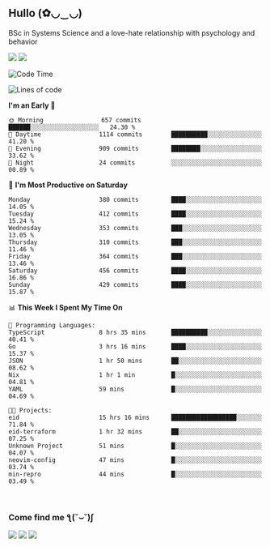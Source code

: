 <h2>Hullo (✿◡‿◡)</h2>

BSc in Systems Science and a love-hate relationship with psychology and behavior

<img src="https://github-readme-activity-graph.vercel.app/graph?username=hedonicadapter&theme=high-contrast"/>
<img src="https://github-readme-stats-git-masterrstaa-rickstaa.vercel.app/api?username=hedonicadapter&theme=highcontrast"/>

<!--START_SECTION:waka-->
![Code Time](http://img.shields.io/badge/Code%20Time-1%2C825%20hrs%2010%20mins-blue)

![Lines of code](https://img.shields.io/badge/From%20Hello%20World%20I%27ve%20Written-6.5%20million%20lines%20of%20code-blue)

**I'm an Early 🐤** 

```text
🌞 Morning                657 commits         ██████░░░░░░░░░░░░░░░░░░░   24.30 % 
🌆 Daytime                1114 commits        ██████████░░░░░░░░░░░░░░░   41.20 % 
🌃 Evening                909 commits         ████████░░░░░░░░░░░░░░░░░   33.62 % 
🌙 Night                  24 commits          ░░░░░░░░░░░░░░░░░░░░░░░░░   00.89 % 
```
📅 **I'm Most Productive on Saturday** 

```text
Monday                   380 commits         ████░░░░░░░░░░░░░░░░░░░░░   14.05 % 
Tuesday                  412 commits         ████░░░░░░░░░░░░░░░░░░░░░   15.24 % 
Wednesday                353 commits         ███░░░░░░░░░░░░░░░░░░░░░░   13.05 % 
Thursday                 310 commits         ███░░░░░░░░░░░░░░░░░░░░░░   11.46 % 
Friday                   364 commits         ███░░░░░░░░░░░░░░░░░░░░░░   13.46 % 
Saturday                 456 commits         ████░░░░░░░░░░░░░░░░░░░░░   16.86 % 
Sunday                   429 commits         ████░░░░░░░░░░░░░░░░░░░░░   15.87 % 
```


📊 **This Week I Spent My Time On** 

```text
💬 Programming Languages: 
TypeScript               8 hrs 35 mins       ██████████░░░░░░░░░░░░░░░   40.41 % 
Go                       3 hrs 16 mins       ████░░░░░░░░░░░░░░░░░░░░░   15.37 % 
JSON                     1 hr 50 mins        ██░░░░░░░░░░░░░░░░░░░░░░░   08.62 % 
Nix                      1 hr 1 min          █░░░░░░░░░░░░░░░░░░░░░░░░   04.81 % 
YAML                     59 mins             █░░░░░░░░░░░░░░░░░░░░░░░░   04.69 % 

🐱‍💻 Projects: 
eid                      15 hrs 16 mins      ██████████████████░░░░░░░   71.84 % 
eid-terraform            1 hr 32 mins        ██░░░░░░░░░░░░░░░░░░░░░░░   07.25 % 
Unknown Project          51 mins             █░░░░░░░░░░░░░░░░░░░░░░░░   04.07 % 
neovim-config            47 mins             █░░░░░░░░░░░░░░░░░░░░░░░░   03.74 % 
min-repro                44 mins             █░░░░░░░░░░░░░░░░░░░░░░░░   03.49 % 
```


<!--END_SECTION:waka-->

<br/>
<h3>Come find me ƪ(˘⌣˘)ʃ </h3>

<a href="https://hedonicadapter.com/"><img src="https://img.shields.io/badge/-Portfolio-3423A6?style=flat-square&logo=Google-Chrome&logoColor=white"/></a>
<a href="www.linkedin.com/in/sam-herman"><img src="https://img.shields.io/badge/-Sam%20Herman-0077B5?style=flat-square&logo=Linkedin&logoColor=white"/></a>
<a href="mailto:mailservice.samherman@gmail.com"><img src="https://img.shields.io/badge/-mailservice.samherman@gmail.com-D14836?style=flat-square&logo=Gmail&logoColor=white"/></a>

<!--
**cdthomp1/cdthomp1** is a ✨ _special_ ✨ repository because its `README.md` (this file) appears on your GitHub profile.


----
Credit: [cdthomp1](https://github.com/cdthomp1)

Last Edited on: 19/11/2020

